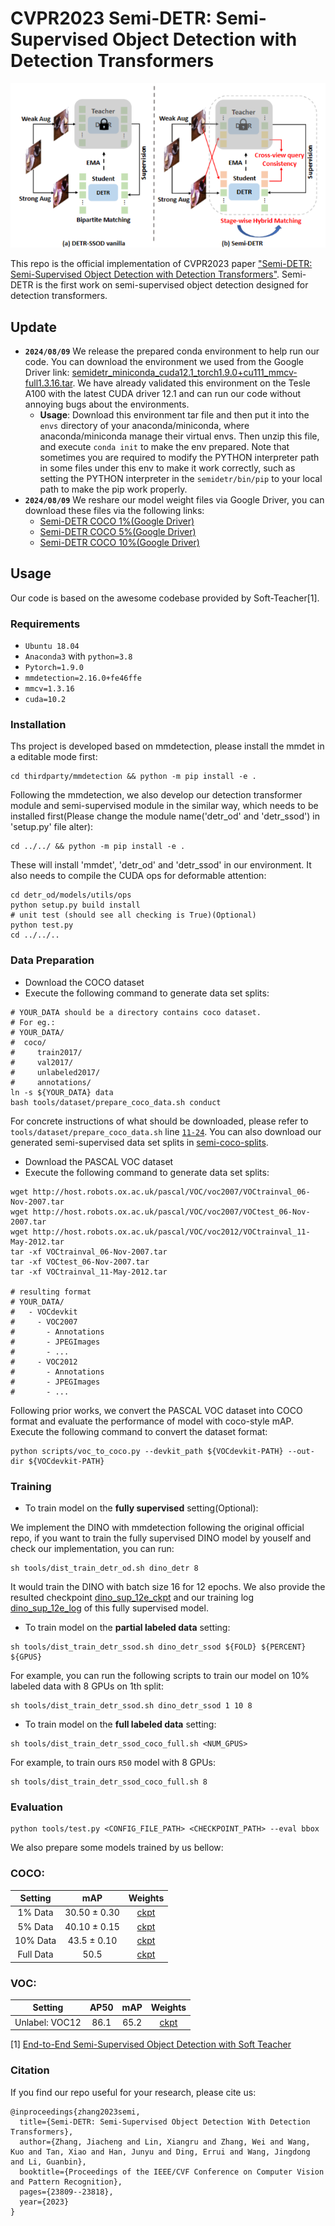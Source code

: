 # CVPR2023 Semi-DETR: Semi-Supervised Object Detection with Detection Transformers
![](./resources/teaser.png)

This repo is the official implementation of CVPR2023 paper ["Semi-DETR: Semi-Supervised Object Detection with Detection Transformers"](https://arxiv.org/abs/2307.08095). Semi-DETR is the first work on semi-supervised object detection designed for detection transformers.
## Update
- **`2024/08/09`**  We release the prepared conda environment to help run our code. You can download the environment we used from the Google Driver link: [semidetr_miniconda_cuda12.1_torch1.9.0+cu111_mmcv-full1.3.16.tar](https://drive.google.com/file/d/1XoaMtMMVW4_qUGHXEOlEnjnOUaapyWwA/view?usp=drive_link). We have already validated this environment on the Tesle A100 with the latest CUDA driver 12.1 and can run our code without annoying bugs about the environments.
  -   **Usage**: Download this environment tar file and then put it into the `envs` directory of your anaconda/miniconda, where anaconda/miniconda manage their virtual envs. Then unzip this file, and execute `conda init` to make the env prepared. Note that sometimes you are required to modify the PYTHON interpreter path in some files under this env to make it work correctly, such as setting the PYTHON interpreter in the `semidetr/bin/pip` to your local path to make the pip work properly.
-  **`2024/08/09`** We reshare our model weight files via Google Driver, you can download these files via the following links:
    - [Semi-DETR COCO 1\%(Google Driver)](https://drive.google.com/file/d/1guWr-7Klvt8w16on082JUPdnsPBv8b_D/view?usp=drive_link)
    - [Semi-DETR COCO 5\%(Google Driver)](https://drive.google.com/file/d/1R7FfkOkiR57WSleKJmHj2BitVj_xfqam/view?usp=drive_link)
    - [Semi-DETR COCO 10\%(Google Driver)](https://drive.google.com/file/d/1gYBzI_SANfl9_HqklzWJ_hBE55Gh4wnI/view?usp=drive_link)
   
## Usage
Our code is based on the awesome codebase provided by Soft-Teacher[1].

### Requirements
- `Ubuntu 18.04`
- `Anaconda3` with `python=3.8`
- `Pytorch=1.9.0`
- `mmdetection=2.16.0+fe46ffe`
- `mmcv=1.3.16`
- `cuda=10.2`

<!-- #### Notes
- The project should be compatible to the latest version of `mmdetection`. If you want to switch to the same version `mmdetection` as ours, run `cd thirdparty/mmdetection && git checkout v2.16.0` -->
### Installation
Ths project is developed based on mmdetection, please install the mmdet in a editable mode first:
```
cd thirdparty/mmdetection && python -m pip install -e .
```
Following the mmdetection, we also develop our detection transformer module and semi-supervised module in the similar way, which needs to be installed first(Please change the module name('detr_od' and 'detr_ssod') in 'setup.py' file alter):
```
cd ../../ && python -m pip install -e .
```
These will install 'mmdet', 'detr_od' and 'detr_ssod' in our environment.
It also needs to compile the CUDA ops for deformable attention:
```
cd detr_od/models/utils/ops
python setup.py build install
# unit test (should see all checking is True)(Optional)
python test.py
cd ../../..
```
### Data Preparation
- Download the COCO dataset
- Execute the following command to generate data set splits:
```shell script
# YOUR_DATA should be a directory contains coco dataset.
# For eg.:
# YOUR_DATA/
#  coco/
#     train2017/
#     val2017/
#     unlabeled2017/
#     annotations/
ln -s ${YOUR_DATA} data
bash tools/dataset/prepare_coco_data.sh conduct

```
For concrete instructions of what should be downloaded, please refer to `tools/dataset/prepare_coco_data.sh` line [`11-24`](https://github.com/microsoft/SoftTeacher/blob/863d90a3aa98615be3d156e7d305a22c2a5075f5/tools/dataset/prepare_coco_data.sh#L11). You can also download our generated semi-supervised data set splits in [semi-coco-splits](https://pan.baidu.com/s/1-b4D5ObCcg28TAp0iNr_cQ?pwd=wnsb).
- Download the PASCAL VOC dataset
- Execute the following command to generate data set splits:
```shell script
wget http://host.robots.ox.ac.uk/pascal/VOC/voc2007/VOCtrainval_06-Nov-2007.tar
wget http://host.robots.ox.ac.uk/pascal/VOC/voc2007/VOCtest_06-Nov-2007.tar
wget http://host.robots.ox.ac.uk/pascal/VOC/voc2012/VOCtrainval_11-May-2012.tar
tar -xf VOCtrainval_06-Nov-2007.tar
tar -xf VOCtest_06-Nov-2007.tar
tar -xf VOCtrainval_11-May-2012.tar

# resulting format
# YOUR_DATA/
#   - VOCdevkit
#     - VOC2007
#       - Annotations
#       - JPEGImages
#       - ...
#     - VOC2012
#       - Annotations
#       - JPEGImages
#       - ...
```
Following prior works, we convert the PASCAL VOC dataset into COCO format and evaluate the performance of model with coco-style mAP. Execute the following command to convert the dataset format:
```shell script
python scripts/voc_to_coco.py --devkit_path ${VOCdevkit-PATH} --out-dir ${VOCdevkit-PATH}
```
### Training
- To train model on the **fully supervised** setting(Optional):

We implement the DINO with mmdetection following the original official repo, if you want to train the fully supervised DINO model by youself and check our implementation, you can run:
```shell script
sh tools/dist_train_detr_od.sh dino_detr 8
```
It would train the DINO with batch size 16 for 12 epochs. We also provide the resulted checkpoint [dino_sup_12e_ckpt](https://pan.baidu.com/s/1_jurNR3lKRL6--mL4grqpg?pwd=q32i) and our training log [dino_sup_12e_log](https://pan.baidu.com/s/1pVtpfAhdYkbpst81dKIYoA?pwd=gwmx) of this fully supervised model.

- To train model on the **partial labeled data** setting:
```shell script
sh tools/dist_train_detr_ssod.sh dino_detr_ssod ${FOLD} ${PERCENT} ${GPUS}
```
For example, you can run the following scripts to train our model on 10% labeled data with 8 GPUs on 1th split:

```shell script
sh tools/dist_train_detr_ssod.sh dino_detr_ssod 1 10 8
```

- To train model on the **full labeled data** setting:

```shell script
sh tools/dist_train_detr_ssod_coco_full.sh <NUM_GPUS>
```
For example, to train ours `R50` model with 8 GPUs:
```shell script
sh tools/dist_train_detr_ssod_coco_full.sh 8
```



### Evaluation
```
python tools/test.py <CONFIG_FILE_PATH> <CHECKPOINT_PATH> --eval bbox
```

We also prepare some models trained by us bellow:
### COCO:
|Setting|mAP|Weights|
|:---:|:----:|:----:|
|1% Data|30.50 $\pm$ 0.30|[ckpt](https://pan.baidu.com/s/1_P6rfyVHx2Xg26yYkY2BSw?pwd=jh10)|
|5% Data|40.10 $\pm$ 0.15 |[ckpt](https://pan.baidu.com/s/1VHB_FOke0GFdu9nbxHwcpQ?pwd=2lfj)|
|10% Data|43.5 $\pm$ 0.10|[ckpt](https://pan.baidu.com/s/16IotJkiu_Lg7nYg_N_s94A?pwd=vak3)|
|Full Data|50.5|[ckpt](https://pan.baidu.com/s/1XBueHD-usZX5Y_o9BMQxjw?pwd=iroz)|

### VOC:
|Setting|AP50|mAP|Weights|
|:---:|:----:|:---:|:----:|
|Unlabel: VOC12|86.1|65.2|[ckpt](https://pan.baidu.com/s/1UqgLZi_6NkW0SkrZh1EAmg?pwd=7dhc)



[1] [End-to-End Semi-Supervised Object Detection with Soft Teacher](http://arxiv.org/abs/2106.09018)

### Citation
If you find our repo useful for your research, please cite us:
```
@inproceedings{zhang2023semi,
  title={Semi-DETR: Semi-Supervised Object Detection With Detection Transformers},
  author={Zhang, Jiacheng and Lin, Xiangru and Zhang, Wei and Wang, Kuo and Tan, Xiao and Han, Junyu and Ding, Errui and Wang, Jingdong and Li, Guanbin},
  booktitle={Proceedings of the IEEE/CVF Conference on Computer Vision and Pattern Recognition},
  pages={23809--23818},
  year={2023}
}

```
